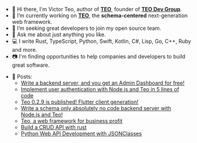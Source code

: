 - 👋 Hi there, I'm Victor Teo, author of [**TEO**](https://github.com/teocloud/teo), founder of [**TEO Dev Group**](https://teodev.io).
- 🔭 I’m currently working on [**TEO**](https://github.com/teocloud/teo), the **schema-centered** next-generation web framework.
- 🤔 I’m seeking great developers to join my open source team.
- 💬 Ask me about just anything you like.
- 💻 I write Rust, TypeScript, Python, Swift, Kotlin, C#, Lisp, Go, C++, Ruby and more.
- 📷 I'm finding opportunities to help companies and developers to build great software.


* 📄 Posts:
  * [Write a backend server, and you get an Admin Dashboard for free!](https://medium.com/p/bb2d2aeb041f)
  * [Implement user authentication with Node.js and Teo in 5 lines of code](https://medium.com/@victor.teo/implement-user-authentication-with-node-js-and-teo-in-5-lines-of-code-acedbd2a22d4)
  * [Teo 0.2.9 is published! Flutter client generation!](https://medium.com/@victor.teo/teo-0-2-9-is-published-flutter-client-generation-89c1f238270d)
  * [Write a schema only absolutely no code backend server with Node.js and Teo!](https://medium.com/@victor.teo/write-a-schema-only-absolutely-no-code-backend-server-with-node-js-and-teo-574dde771ecd)
  * [Teo, a web framework for business profit](https://medium.com/@victor.teo/teo-a-web-framework-for-business-profit-d22d2a20345d) 
  * [Build a CRUD API with rust](https://medium.com/@victor.teo/build-a-crud-api-with-rust-b71d522c7c87)
  * [Python Web API Development with JSONClasses](https://medium.com/@victor.teo/python-web-api-development-with-jsonclasses-67f618eaedc6)
